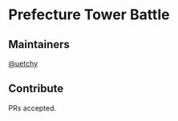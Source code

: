 # Prefecture Tower Battle

## Maintainers

[@uetchy](https://github.com/uetchy)

## Contribute

PRs accepted.
